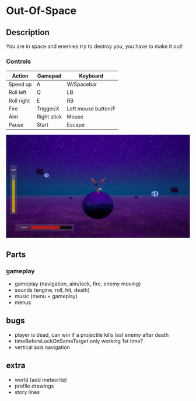 # Out-Of-Space

## Description

You are in space and enemies try to destroy you, you have to make it out!

### Controls

|Action|Gamepad|Keyboard|
|---|---|---|
|Speed up|A|W/Spacebar|
|Roll left|Q|LB|
|Roll right|E|RB|
|Fire|Trigger/X|Left mouse button/F|
|Aim|Right stick|Mouse|
|Pause|Start|Escape|

![Screen](Screenshots/Screen_02.PNG)

## Parts

### gameplay
- gameplay (navigation, aim/lock, fire, enemy moving)
- sounds (engine, roll, hit, death)
- music (menu + gameplay)
- menus

## bugs

- player is dead, can win if a projectile kills last enemy after death
- timeBeforeLockOnSameTarget only working 1st time?
- vertical axis navigation

## extra

- world (add meteorite)
- profile drawings
- story lines

